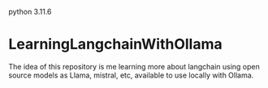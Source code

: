 python 3.11.6
# LearningLangchainWithOllama
The idea of this repository is me learning more about langchain using open source models as Llama, mistral, etc, available to use locally with Ollama.
